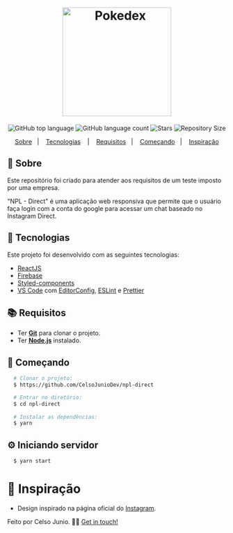 <h1 align="center">
  <img alt="Pokedex" src="https://marcas-logos.net/wp-content/uploads/2020/01/Instagram-Logo.png" width="250px" />
</h1>

<p align="center">
  <img alt="GitHub top language" src="https://img.shields.io/github/languages/top/CelsoJunioDev/npl-direct">
  <img alt="GitHub language count" src="https://img.shields.io/github/languages/count/CelsoJunioDev/npl-direct">
  <img alt="Stars" src="https://img.shields.io/github/stars/CelsoJunioDev/npl-direct">
  <img alt="Repository Size" src="https://img.shields.io/github/repo-size/CelsoJunioDev/npl-direct">
</p>

<p align="center">
  <a href="#page_with_curl-sobre">Sobre</a>&nbsp;&nbsp;&nbsp;|&nbsp;&nbsp;&nbsp;
  <a href="#hammer-tecnologias">Tecnologias</a>
  &nbsp;&nbsp;&nbsp;|&nbsp;&nbsp;&nbsp;
  <a href="#books-requisitos">Requisitos</a>&nbsp;&nbsp;&nbsp;|&nbsp;&nbsp;&nbsp;
  <a href="#rocket-começando">Começando</a>&nbsp;&nbsp;&nbsp;|&nbsp;&nbsp;&nbsp;
  <a href="#thought_balloon-inspiração">Inspiração</a>
</p>
<!--
<h1 align="center">
  <img alt="Home" src="https://res.cloudinary.com/matheuspires/image/upload/v1608076168/home_imjh7b.gif" width="400" />
  <img alt="Pokedex" src="https://res.cloudinary.com/matheuspires/image/upload/v1608076006/pokemon_ismsal.gif" width="400" />
</h1>
--!>

## :page_with_curl: Sobre
Este repositório foi criado para atender aos requisitos de um teste imposto por uma empresa.

"NPL - Direct" é uma aplicação web responsiva que permite que o usuário faça login com a conta do google para acessar um chat baseado no Instagram Direct.

## :hammer: Tecnologias

Este projeto foi desenvolvido com as seguintes tecnologias:

- [ReactJS](https://pt-br.reactjs.org/)
- [Firebase](https://firebase.google.com/)
- [Styled-components](https://styled-components.com/)
- [VS Code](https://code.visualstudio.com/) com [EditorConfig](https://editorconfig.org/), [ESLint](https://eslint.org/) e [Prettier](https://prettier.io/)

## :books: Requisitos
- Ter [**Git**](https://git-scm.com/) para clonar o projeto.
- Ter [**Node.js**](https://nodejs.org/en/) instalado.
## :rocket: Começando
``` bash
  # Clonar o projeto:
  $ https://github.com/CelsoJunioDev/npl-direct

  # Entrar no diretório:
  $ cd npl-direct
  
  # Instalar as dependências:
  $ yarn
```

## :gear: Iniciando servidor
```bash
  $ yarn start
```

# :thought_balloon: Inspiração
- Design inspirado na página oficial do [Instagram](https://www.instagram.com).

Feito por Celso Junio. 👋🏻 [Get in touch!](https://github.com/CelsoJunioDev)
